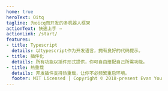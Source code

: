 ```yaml
---
home: true
heroText: Oitq
tagline: 为oicq而开发的多机器人框架
actionText: 快速上手 →
actionLink: /start/
features:
- title: Typescript
  details: 以typescript作为开发语言，拥有良好的代码提示。
- title: 插件化
  details: 所有功能以插件形式提供，你可自由搭配自己所需功能。
- title: 热重载
  details: 开发插件支持热重载，让你不必频繁重启环境。
  footer: MIT Licensed | Copyright © 2018-present Evan You
---
```

